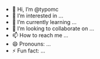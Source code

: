 - 👋 Hi, I’m @typomc
- 👀 I’m interested in ...
- 🌱 I’m currently learning ...
- 💞️ I’m looking to collaborate on ...
- 📫 How to reach me ...
- 😄 Pronouns: ...
- ⚡ Fun fact: ...

<!---
typomc/typomc is a ✨ special ✨ repository because its `README.md` (this file) appears on your GitHub profile.
You can click the Preview link to take a look at your changes.
--->
